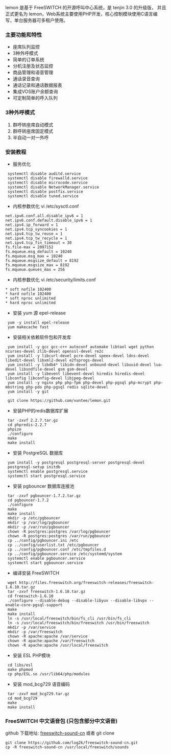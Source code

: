 lemon 是基于 FreeSWITCH 的开源呼叫中心系统，是 tenjin 3.0 的升级版， 并且正式更名为 lemon，Web系统主要使用PHP开发，核心控制模块使用C语言编写，单台服务器可多租户使用。

### 主要功能和特性
* 座席队列监控
* 3种外呼模式
* 简单的订单系统
* 分机注册及状态监控
* 商品管理和语音管理
* 通话录音查询
* 通话记录和通话数据报表
* 集成VOS账户余额查询
* 可定制简单的呼入队列

### 3种外呼模式
1. 群呼转座席自动模式
2. 群呼转座席固定模式
3. 半自动一对一外呼

### 安装教程
* 服务优化
```shell
 systemctl disable auditd.service
 systemctl disable firewalld.service
 systemctl disable microcode.service
 systemctl disable NetworkManager.service
 systemctl disable postfix.service
 systemctl disable tuned.service
```
* 内核参数优化 vi /etc/sysctl.conf
```shell
net.ipv6.conf.all.disable_ipv6 = 1
net.ipv6.conf.default.disable_ipv6 = 1
net.ipv4.ip_forward = 1
net.ipv4.tcp_syncookies = 1
net.ipv4.tcp_tw_reuse = 1
net.ipv4.tcp_tw_recycle = 1
net.ipv4.tcp_fin_timeout = 30
fs.file-max = 2097152
fs.mqueue.msg_default = 10240
fs.mqueue.msg_max = 10240
fs.mqueue.msgsize_default = 8192
fs.mqueue.msgsize_max = 8192
fs.mqueue.queues_max = 256
```
* 内核参数优化 vi /etc/security/limits.conf
```shell
* soft nofile 102400
* hard nofile 102400
* soft nproc unlimited
* hard nproc unlimited
```

* 安装 yum 源 epel-release
```shell
 yum -y install epel-release
 yum makecache fast
```
* 安装相关依赖软件包和开发库
```shell
 yum install -y gcc gcc-c++ autoconf automake libtool wget python ncurses-devel zlib-devel openssl-devel re2c
 yum install -y libcurl-devel pcre-devel speex-devel ldns-devel libedit-devel libxml2-devel e2fsprogs-devel
 yum install -y libdb4* libidn-devel unbound-devel libuuid-devel lua-devel libsndfile-devel gsm gsm-devel
 yum install -y libevent libevent-devel hiredis hiredis-devel libconfig libconfig-devel libjpeg-devel
 yum install -y nginx php php-fpm php-devel php-pgsql php-mcrypt php-mbstring php-pdo php-pgsql redis sqlite-devel
 yum install -y git
 
 git clone https://github.com/xuntee/lemon.git
```
* 安装PHP的redis数据库扩展
```shell
 tar -zxvf 2.2.7.tar.gz
 cd phpredis-2.2.7
 phpize
 ./configure
 make
 make install
```
* 安装 PostgreSQL 数据库
```shell
 yum install -y postgresql postgresql-server postgresql-devel
 postgresql-setup initdb
 systemctl enable postgresql.service
 systemctl start postgresql.service
```
* 安装 pgbouncer 数据库连接池

```shell
 tar -zxvf pgbouncer-1.7.2.tar.gz
 cd pgbouncer-1.7.2
 ./configure
 make
 make install
 mkdir -p /etc/pgbouncer
 mkdir -p /var/log/pgbouncer
 mkdir -p /var/run/pgbouncer
 chown -R postgres:postgres /var/log/pgbouncer
 chown -R postgres:postgres /var/run/pgbouncer
 cp ../config/pgbouncer.ini /etc
 cp ../config/userlist.txt /etc/pgbouncer
 cp ../config/pgbouncer.conf /etc/tmpfiles.d
 cp ../config/pgbouncer.service /etc/systemd/system
 systemctl enable pgbouncer.service
 systemctl start pgbouncer.service
```
* 编译安装 FreeSWITCH
```shell
 wget http://files.freeswitch.org/freeswitch-releases/freeswitch-1.6.10.tar.gz
 tar -zxvf freeswitch-1.6.10.tar.gz
 cd freeswitch-1.6.10
 ./configure --disable-debug --disable-libyuv --disable-libvpx --enable-core-pgsql-support
 make
 make install
 ln -s /usr/local/freeswitch/bin/fs_cli /usr/bin/fs_cli
 ln -s /usr/local/freeswitch/bin/freeswitch /usr/bin/freeswitch
 mkdir -p /var/service
 mkdir -p /var/freeswitch
 chown -R apache:apache /var/service
 chown -R apache:apache /var/freeswitch
 chown -R apache:apache /usr/local/freeswitch
```
* 安装 ESL PHP模块
```sehll
 cd libs/esl
 make phpmod
 cp php/ESL.so /usr/lib64/php/modules
```

* 安装 mod_bcg729 语音编码
```shell
 tar -zxvf mod_bcg729.tar.gz
 cd mod_bcg729
 make
 make install
```
### FreeSWITCH 中文语音包 (只包含部分中文语音)
github 下载地址: [freeswitch-sound-cn](https://github.com/log2k/freeswitch-sound-cn/archive/master.zip) 或者 git clone
```
git clone https://github.com/log2k/freeswitch-sound-cn.git
cp -R freeswitch-sound-cn /usr/local/freeswitch/sounds
```
